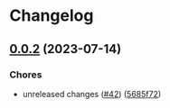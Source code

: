 # Changelog

## [0.0.2](https://github.com/Modern-Treasury/modern-treasury-go/compare/v0.0.1...v0.0.2) (2023-07-14)


### Chores

* unreleased changes ([#42](https://github.com/Modern-Treasury/modern-treasury-go/issues/42)) ([5685f72](https://github.com/Modern-Treasury/modern-treasury-go/commit/5685f723ca8dba82494dda6d876c814b49307ab8))
